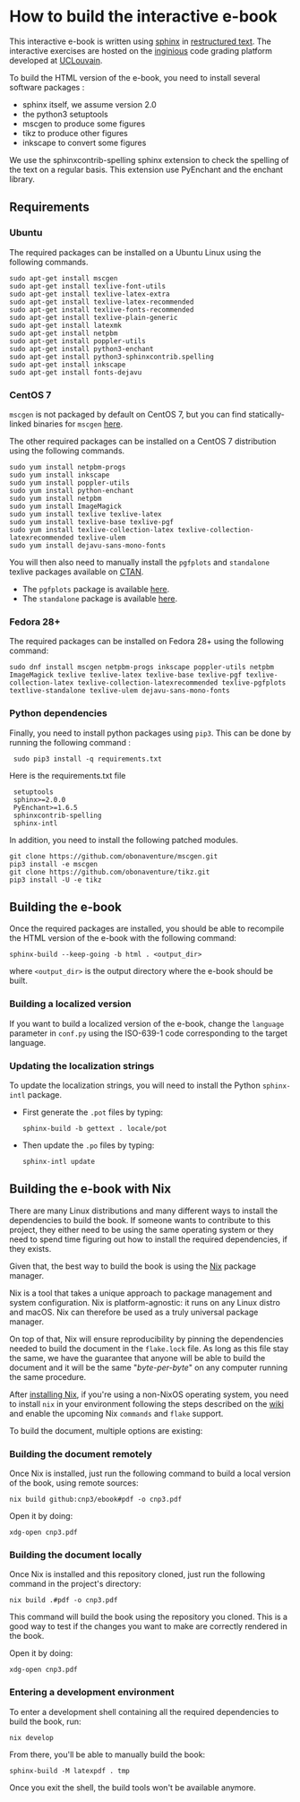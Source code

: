
How to build the interactive e-book
===================================

This interactive e-book is written using [sphinx](https://www.sphinx-doc.org/en/master/) in [restructured text](https://www.sphinx-doc.org/en/master/usage/restructuredtext/index.html). The interactive exercises are hosted on the [inginious](https://www.inginious.org) code grading platform developed at [UCLouvain](https://www.uclouvain.be).

To build the HTML version of the e-book, you need to install several software packages :

 - sphinx itself, we assume version 2.0
 - the python3 setuptools
 - mscgen to produce some figures
 - tikz to produce other figures
 - inkscape to convert some figures

We use the sphinxcontrib-spelling sphinx extension to check the spelling of the text on a regular basis. This extension use PyEnchant and the enchant library.

## Requirements

### Ubuntu

The required packages can be installed on a Ubuntu Linux using the following commands.

```
sudo apt-get install mscgen
sudo apt-get install texlive-font-utils
sudo apt-get install texlive-latex-extra
sudo apt-get install texlive-latex-recommended
sudo apt-get install texlive-fonts-recommended
sudo apt-get install texlive-plain-generic
sudo apt-get install latexmk
sudo apt-get install netpbm
sudo apt-get install poppler-utils
sudo apt-get install python3-enchant
sudo apt-get install python3-sphinxcontrib.spelling
sudo apt-get install inkscape
sudo apt-get install fonts-dejavu
```

### CentOS 7

`mscgen` is not packaged by default on CentOS 7, but you can find statically-linked binaries for `mscgen` [here](http://www.mcternan.me.uk/mscgen/software/mscgen-static-0.20.tar.gz).

The other required packages can be installed on a CentOS 7 distribution using the following commands.

```
sudo yum install netpbm-progs
sudo yum install inkscape
sudo yum install poppler-utils
sudo yum install python-enchant
sudo yum install netpbm
sudo yum install ImageMagick
sudo yum install texlive texlive-latex
sudo yum install texlive-base texlive-pgf
sudo yum install texlive-collection-latex texlive-collection-latexrecommended texlive-ulem
sudo yum install dejavu-sans-mono-fonts
```

You will then also need to manually install the `pgfplots` and `standalone` texlive packages available on [CTAN](https://www.ctan.org).

* The `pgfplots` package is available [here](http://mirrors.ctan.org/install/graphics/pgf/contrib/pgfplots.tds.zip).
* The `standalone` package is available [here](http://mirrors.ctan.org/install/macros/latex/contrib/standalone.tds.zip).

### Fedora 28+

The required packages can be installed on Fedora 28+ using the following command:

```
sudo dnf install mscgen netpbm-progs inkscape poppler-utils netpbm ImageMagick texlive texlive-latex texlive-base texlive-pgf texlive-collection-latex texlive-collection-latexrecommended texlive-pgfplots textlive-standalone texlive-ulem dejavu-sans-mono-fonts
```

### Python dependencies

 Finally, you need to install python packages using `pip3`. This can be done by running the following command :

```
 sudo pip3 install -q requirements.txt

```
Here is the requirements.txt file

```
 setuptools
 sphinx>=2.0.0
 PyEnchant>=1.6.5
 sphinxcontrib-spelling
 sphinx-intl
```

In addition, you need to install the following patched modules.

```
git clone https://github.com/obonaventure/mscgen.git
pip3 install -e mscgen
git clone https://github.com/obonaventure/tikz.git
pip3 install -U -e tikz
```

## Building the e-book

Once the required packages are installed, you should be able to recompile the HTML version of the e-book with the following command:

```
sphinx-build --keep-going -b html . <output_dir>
```

where ``<output_dir>`` is the output directory where the e-book should be built.

### Building a localized version

If you want to build a localized version of the e-book, change the ``language`` parameter in ``conf.py`` using the ISO-639-1 code corresponding to the target language.

### Updating the localization strings

To update the localization strings, you will need to install the Python ``sphinx-intl`` package.

- First generate the ``.pot`` files by typing:
  ```
  sphinx-build -b gettext . locale/pot
  ```
- Then update the ``.po`` files by typing:
   ```
   sphinx-intl update
   ```

## Building the e-book with Nix

There are many Linux distributions and many different ways to install the
dependencies to build the book. If someone wants to contribute to this project,
they either need to be using the same operating system or they need to spend
time figuring out how to install the required dependencies, if they exists.

Given that, the best way to build the book is using the
[Nix](https://nixos.org/nix/) package manager.

Nix is a tool that takes a unique approach to package management and system
configuration. Nix is platform-agnostic: it runs on any Linux distro and macOS.
Nix can therefore be used as a truly universal package manager.

On top of that, Nix will ensure reproducibility by pinning the dependencies
needed to build the document in the `flake.lock` file. As long as this file stay
the same, we have the guarantee that anyone will be able to build the document
and it will be the same "*byte-per-byte*" on any computer running the same
procedure.

After [installing Nix](https://nixos.org/download.html), if
you're using a non-NixOS operating system, you need to install `nix` in
your environment following the steps described on the
[wiki](https://nixos.wiki/wiki/Flakes#Enable_flakes) and enable the upcoming
Nix `commands` and `flake` support.

To build the document, multiple options are existing:

### Building the document remotely

Once Nix is installed, just run the following command to build a local version
of the book, using remote sources:

```
nix build github:cnp3/ebook#pdf -o cnp3.pdf
```

Open it by doing:

```shell
xdg-open cnp3.pdf
```

### Building the document locally

Once Nix is installed and this repository cloned, just run the following command
in the project's directory:

```
nix build .#pdf -o cnp3.pdf
```

This command will build the book using the repository you cloned. This is a good
way to test if the changes you want to make are correctly rendered in the book.

Open it by doing:

```shell
xdg-open cnp3.pdf
```

### Entering a development environment

To enter a development shell containing all the required dependencies to build
the book, run:

```shell
nix develop
```

From there, you'll be able to manually build the book:

```shell
sphinx-build -M latexpdf . tmp
```

Once you exit the shell, the build tools won't be available anymore.